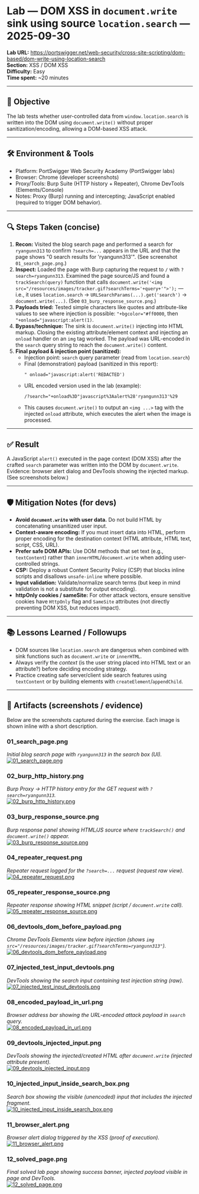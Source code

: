 # Lab — DOM XSS in `document.write` sink using source `location.search` — 2025-09-30
**Lab URL:** https://portswigger.net/web-security/cross-site-scripting/dom-based/dom-write-using-location-search  
**Section:** XSS / DOM XSS  
**Difficulty:** Easy  
**Time spent:** ~20 minutes

---

## 🎯 Objective
The lab tests whether user-controlled data from `window.location.search` is written into the DOM using `document.write()` without proper sanitization/encoding, allowing a DOM-based XSS attack.

---

## 🛠️ Environment & Tools
- Platform: PortSwigger Web Security Academy (PortSwigger labs)  
- Browser: Chrome (developer screenshots)  
- Proxy/Tools: Burp Suite (HTTP history + Repeater), Chrome DevTools (Elements/Console)  
- Notes: Proxy (Burp) running and intercepting; JavaScript enabled (required to trigger DOM behavior).

---

## 🔍 Steps Taken (concise)
1. **Recon:** Visited the blog search page and performed a search for `ryangunn313` to confirm `?search=...` appears in the URL and that the page shows "0 search results for 'ryangunn313'". (See screenshot `01_search_page.png`.)  
2. **Inspect:** Loaded the page with Burp capturing the request to `/` with `?search=ryangunn313`. Examined the page source/JS and found a `trackSearch(query)` function that calls `document.write('<img src="/resources/images/tracker.gif?searchTerms='+query+'">');` — i.e., it uses `location.search` → `URLSearchParams(...).get('search')` → `document.write(...)`. (See `03_burp_response_source.png`.)  
3. **Payloads tried:** Tested simple characters like quotes and attribute-like values to see where injection is possible: `"+bgcolor="#ff0000`, then `"+onload="javascript:alert(1)`.  
4. **Bypass/technique:** The sink is `document.write()` injecting into HTML markup. Closing the existing attribute/element context and injecting an `onload` handler on an `img` tag worked. The payload was URL-encoded in the `search` query string to reach the `document.write()` content.  
5. **Final payload & injection point (sanitized):**  
   - Injection point: `search` query parameter (read from `location.search`)  
   - Final (demonstration) payload (sanitized in this report):  
     ```
     " onload="javascript:alert('REDACTED')
     ```  
   - URL encoded version used in the lab (example):  
     ```
     /?search="+onload%3D"javascript%3Aalert%28'ryangunn313'%29
     ```  
   - This causes `document.write()` to output an `<img ...>` tag with the injected `onload` attribute, which executes the alert when the image is processed.

---

## ✅ Result
A JavaScript `alert()` executed in the page context (DOM XSS) after the crafted `search` parameter was written into the DOM by `document.write`. Evidence: browser alert dialog and DevTools showing the injected markup. (See screenshots below.)

---

## 🛡️ Mitigation Notes (for devs)
- **Avoid `document.write` with user data.** Do not build HTML by concatenating unsanitized user input.  
- **Context-aware encoding:** If you must insert data into HTML, perform proper encoding for the destination context (HTML attribute, HTML text, script, CSS, URL).  
- **Prefer safe DOM APIs:** Use DOM methods that set text (e.g., `textContent`) rather than `innerHTML`/`document.write` when adding user-controlled strings.  
- **CSP:** Deploy a robust Content Security Policy (CSP) that blocks inline scripts and disallows `unsafe-inline` where possible.  
- **Input validation:** Validate/normalize search terms (but keep in mind validation is not a substitute for output encoding).  
- **httpOnly cookies / sameSite:** For other attack vectors, ensure sensitive cookies have `HttpOnly` flag and `SameSite` attributes (not directly preventing DOM XSS, but reduces impact).

---

## 📚 Lessons Learned / Followups
- DOM sources like `location.search` are dangerous when combined with sink functions such as `document.write` or `innerHTML`.  
- Always verify the *context* (is the user string placed into HTML text or an attribute?) before deciding encoding strategy.  
- Practice creating safe server/client side search features using `textContent` or by building elements with `createElement`/`appendChild`.

---

## 📂 Artifacts (screenshots / evidence)
Below are the screenshots captured during the exercise. Each image is shown inline with a short description.

### 01_search_page.png  
*Initial blog search page with `ryangunn313` in the search box (UI).*  
[![01_search_page.png](evidence/01_search_page.png)](evidence/01_search_page.png)

### 02_burp_http_history.png  
*Burp Proxy → HTTP history entry for the GET request with `?search=ryangunn313`.*  
[![02_burp_http_history.png](evidence/02_burp_http_history.png)](evidence/02_burp_http_history.png)

### 03_burp_response_source.png  
*Burp response panel showing HTML/JS source where `trackSearch()` and `document.write()` appear.*  
[![03_burp_response_source.png](evidence/03_burp_response_source.png)](evidence/03_burp_response_source.png)

### 04_repeater_request.png  
*Repeater request logged for the `?search=...` request (request raw view).*  
[![04_repeater_request.png](evidence/04_repeater_request.png)](evidence/04_repeater_request.png)

### 05_repeater_response_source.png  
*Repeater response showing HTML snippet (script / `document.write` call).*  
[![05_repeater_response_source.png](evidence/05_repeater_response_source.png)](evidence/05_repeater_response_source.png)

### 06_devtools_dom_before_payload.png  
*Chrome DevTools Elements view before injection (shows `img src="/resources/images/tracker.gif?searchTerms=ryangunn313"`).*  
[![06_devtools_dom_before_payload.png](evidence/06_devtools_dom_before_payload.png)](evidence/06_devtools_dom_before_payload.png)

### 07_injected_test_input_devtools.png  
*DevTools showing the search input containing test injection string (raw).*  
[![07_injected_test_input_devtools.png](evidence/07_injected_test_input_devtools.png)](evidence/07_injected_test_input_devtools.png)

### 08_encoded_payload_in_url.png  
*Browser address bar showing the URL-encoded attack payload in `search` query.*  
[![08_encoded_payload_in_url.png](evidence/08_encoded_payload_in_url.png)](evidence/08_encoded_payload_in_url.png)

### 09_devtools_injected_input.png  
*DevTools showing the injected/created HTML after `document.write` (injected attribute present).*  
[![09_devtools_injected_input.png](evidence/09_devtools_injected_input.png)](evidence/09_devtools_injected_input.png)

### 10_injected_input_inside_search_box.png  
*Search box showing the visible (unencoded) input that includes the injected fragment.*  
[![10_injected_input_inside_search_box.png](evidence/10_injected_input_inside_search_box.png)](evidence/10_injected_input_inside_search_box.png)

### 11_browser_alert.png  
*Browser alert dialog triggered by the XSS (proof of execution).*  
[![11_browser_alert.png](evidence/11_browser_alert.png)](evidence/11_browser_alert.png)

### 12_solved_page.png  
*Final solved lab page showing success banner, injected payload visible in page and DevTools.*  
[![12_solved_page.png](evidence/12_solved_page.png)](evidence/12_solved_page.png)



